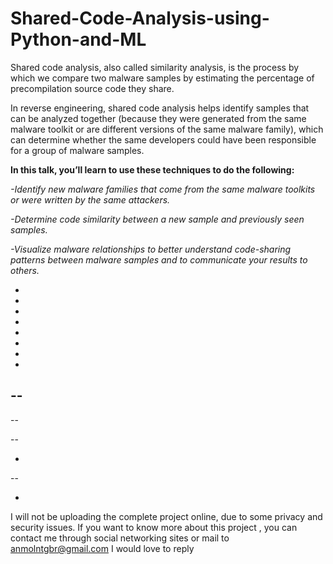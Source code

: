 # Shared-Code-Analysis-using-Python-and-ML
Shared code analysis, also called similarity analysis, is the process by which we compare two malware samples by estimating the percentage of precompilation source code they share.

In reverse engineering, shared code analysis helps identify samples that can be analyzed together (because they were generated from the same malware toolkit or are different versions of the same malware family), which can determine whether the same developers could have been responsible for a group of malware samples.

**In this talk, you’ll learn to use these techniques to do the following:**

*-Identify new malware families that come from the same malware toolkits or were written by the same attackers.*

*-Determine code similarity between a new sample and previously seen samples.*

*-Visualize malware relationships to better understand code-sharing patterns between malware samples and to communicate your results to others.*


-
-
-
-
-
-
-

-
--
-

--

--

-
--

-




I will not be uploading the complete project online, due to some privacy and security issues.
If you want to know more about this project , you can contact me through social networking sites or mail to anmolntgbr@gmail.com 
I would love to reply
